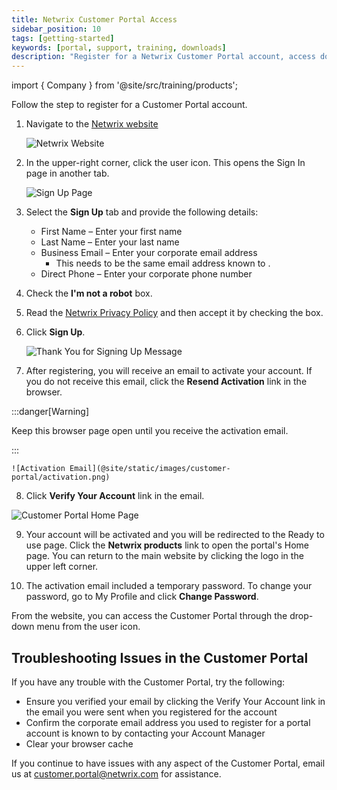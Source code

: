 ```yaml
---
title: Netwrix Customer Portal Access
sidebar_position: 10
tags: [getting-started]
keywords: [portal, support, training, downloads]
description: "Register for a Netwrix Customer Portal account, access downloads, training, and support"
---
```


import { Company } from '@site/src/training/products';

Follow the step to register for a Customer Portal account.

 1. Navigate to the [Netwrix website](https://www.netwrix.com/)

    ![Netwrix Website](@site/static/images/customer-portal/website.png)

 2. In the upper-right corner, click the user icon. This opens the Sign In page in another tab.

    ![Sign Up Page](@site/static/images/customer-portal/sign-up.png)

 3. Select the **Sign Up** tab and provide the following details:

    * First Name – Enter your first name
    * Last Name – Enter your last name
    * Business Email – Enter your corporate email address
        * This needs to be the same email address known to <Company />.
    * Direct Phone – Enter your corporate phone number

 4. Check the **I'm not a robot** box.
 5. Read the [Netwrix Privacy Policy](https://www.netwrix.com/en/legal/privacy-policy) and then accept it by checking the box.
 6. Click **Sign Up**.

    ![Thank You for Signing Up Message](@site/static/images/customer-portal/thank-you.png)
7. After registering, you will receive an email to activate your account. If you do not receive this email, click the **Resend Activation** link in the browser.

:::danger[Warning]

 Keep this browser page open until you receive the activation email.

 :::

    ![Activation Email](@site/static/images/customer-portal/activation.png)

8.  Click **Verify Your Account** link in the email.

   ![Customer Portal Home Page](@site/static/images/customer-portal/home.png)

 9. Your account will be activated and you will be redirected to the Ready to use page. Click the **Netwrix products** link to open the portal's Home page. You can return to the main <Company /> website by clicking the logo in the upper left corner.

10. The activation email included a temporary password. To change your password, go to My Profile and click **Change Password**.

From the <Company /> website, you can access the Customer Portal through the drop-down menu from the user icon.

## Troubleshooting Issues in the <Company /> Customer Portal

If you have any trouble with the <Company /> Customer Portal, try the following:

* Ensure you verified your email by clicking the Verify Your Account link in the email you were sent when you registered for the account
* Confirm the corporate email address you used to register for a portal account is known to <Company /> by contacting your Account Manager
* Clear your browser cache

If you continue to have issues with any aspect of the <Company /> Customer Portal, email us at [customer.portal@netwrix.com](mailto:customer.portal@netwrix.com) for assistance.
